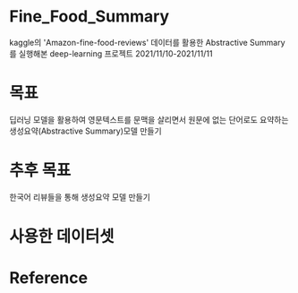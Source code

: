 # Fine_Food_Summary
kaggle의 'Amazon-fine-food-reviews' 데이터를 활용한 Abstractive Summary를 실행해본 deep-learning 프로젝트
2021/11/10-2021/11/11 

# 목표
딥러닝 모델을 활용하여 영문텍스트를 문맥을 살리면서 원문에 없는 단어로도 요약하는 생성요약(Abstractive Summary)모델 만들기

# 추후 목표
한국어 리뷰들을 통해 생성요약 모델 만들기

# 사용한 데이터셋

# Reference
